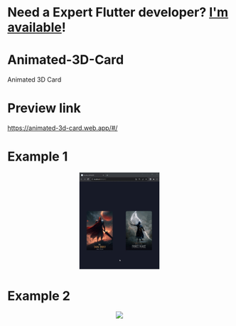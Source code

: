 # **Need a Expert Flutter developer? <a href="https://www.linkedin.com/in/alhalabi-obada-6b2a89290/" target="_blank">I'm available</a>!**
# Animated-3D-Card

Animated 3D Card

# Preview link

https://animated-3d-card.web.app/#/

# Example 1

<p align='center'>
    <img src='/assets/example.gif?raw=true' width=180px/>
</p>

# Example 2

<p align='center'>
    <img src='/assets/example2.gif?raw=true' width=180px/>
</p>
